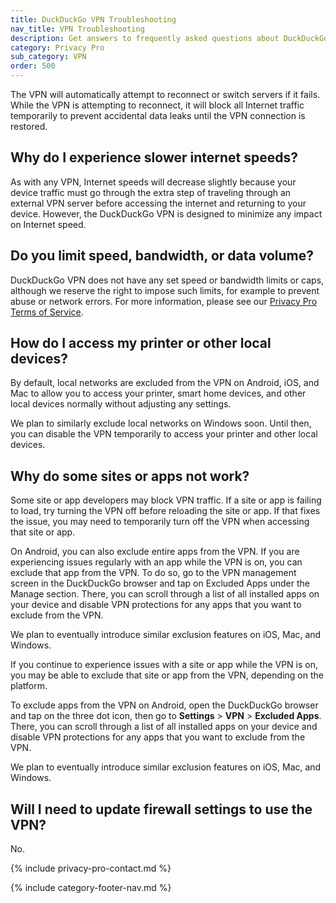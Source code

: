 ```yaml
---
title: DuckDuckGo VPN Troubleshooting
nav_title: VPN Troubleshooting
description: Get answers to frequently asked questions about DuckDuckGo VPN, which gives you an extra layer of protection online, hiding your location and IP address from the sites you visit.
category: Privacy Pro
sub_category: VPN
order: 500
---
```


The VPN will automatically attempt to reconnect or switch servers if it fails. While the VPN is attempting to reconnect, it will block all Internet traffic temporarily to prevent accidental data leaks until the VPN connection is restored.

## Why do I experience slower internet speeds?

As with any VPN, Internet speeds will decrease slightly because your device traffic must go through the extra step of traveling through an external VPN server before accessing the internet and returning to your device. However, the DuckDuckGo VPN is designed to minimize any impact on Internet speed.

## Do you limit speed, bandwidth, or data volume?

DuckDuckGo VPN does not have any set speed or bandwidth limits or caps, although we reserve the right to impose such limits, for example to prevent abuse or network errors. For more information, please see our [Privacy Pro Terms of Service](https://duckduckgo.com/pro/privacy-terms).

## How do I access my printer or other local devices?

By default, local networks are excluded from the VPN on Android, iOS, and Mac to allow you to access your printer, smart home devices, and other local devices normally without adjusting any settings.

We plan to similarly exclude local networks on Windows soon. Until then, you can disable the VPN temporarily to access your printer and other local devices.

## Why do some sites or apps not work?

Some site or app developers may block VPN traffic. If a site or app is failing to load, try turning the VPN off before reloading the site or app. If that fixes the issue, you may need to temporarily turn off the VPN when accessing that site or app.

On Android, you can also exclude entire apps from the VPN. If you are experiencing issues regularly with an app while the VPN is on, you can exclude that app from the VPN. To do so, go to the VPN management screen in the DuckDuckGo browser and tap on Excluded Apps under the Manage section. There, you can scroll through a list of all installed apps on your device and disable VPN protections for any apps that you want to exclude from the VPN.

We plan to eventually introduce similar exclusion features on iOS, Mac, and Windows.

If you continue to experience issues with a site or app while the VPN is on, you may be able to exclude that site or app from the VPN, depending on the platform.

To exclude apps from the VPN on Android, open the DuckDuckGo browser and tap on the three dot icon, then go to **Settings** > **VPN** > **Excluded Apps**. There, you can scroll through a list of all installed apps on your device and disable VPN protections for any apps that you want to exclude from the VPN.

We plan to eventually introduce similar exclusion features on iOS, Mac, and Windows.

## Will I need to update firewall settings to use the VPN?

No.

{% include privacy-pro-contact.md %}

{% include category-footer-nav.md %}
